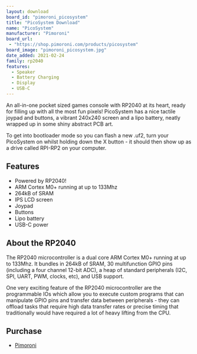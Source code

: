 ```yaml
---
layout: download
board_id: "pimoroni_picosystem"
title: "PicoSystem Download"
name: "PicoSystem"
manufacturer: "Pimoroni"
board_url:
 - "https://shop.pimoroni.com/products/picosystem"
board_image: "pimoroni_picosystem.jpg"
date_added: 2021-02-24
family: rp2040
features:
  - Speaker
  - Battery Charging
  - Display
  - USB-C
---
```


An all-in-one pocket sized games console with RP2040 at its heart, ready for filling up with all the most fun pixels! PicoSystem has a nice tactile joypad and buttons, a vibrant 240x240 screen and a lipo battery, neatly wrapped up in some shiny abstract PCB art.

To get into bootloader mode so you can flash a new .uf2, turn your PicoSystem on whilst holding down the X button - it should then show up as a drive called RPI-RP2 on your computer.

## Features
* Powered by RP2040!
* ARM Cortex M0+ running at up to 133Mhz
* 264kB of SRAM
* IPS LCD screen
* Joypad
* Buttons
* Lipo battery
* USB-C power

## About the RP2040
The RP2040 microcontroller is a dual core ARM Cortex M0+ running at up to 133Mhz. It bundles in 264kB of SRAM, 30 multifunction GPIO pins (including a four channel 12-bit ADC), a heap of standard peripherals (I2C, SPI, UART, PWM, clocks, etc), and USB support.

One very exciting feature of the RP2040 microcontroller are the programmable IOs which allow you to execute custom programs that can manipulate GPIO pins and transfer data between peripherals - they can offload tasks that require high data transfer rates or precise timing that traditionally would have required a lot of heavy lifting from the CPU.

## Purchase
* [Pimoroni](https://shop.pimoroni.com/products/picosystem)
